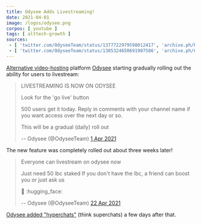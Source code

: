 ```yaml
---
title: Odysee Adds Livestreaming!
date: 2021-04-01
image: /logos/odysee.png
corpos: [ youtube ]
tags: [ alttech-growth ]
sources:
 - [ 'twitter.com/OdyseeTeam/status/1377722979598012417', 'archive.ph/hUuZn' ]
 - [ 'twitter.com/OdyseeTeam/status/1385324650691907586', 'archive.ph/8RhMR' ]
---
```


[Alternative video-hosting](/alt/video-hosting/) platform
[Odysee](/alt/odysee/) starting gradually rolling out the ability for users to
livestream:

> LIVESTREAMING IS NOW ON ODYSEE
>
> Look for the 'go live' button
>
> 500 users get it today.  Reply in comments with your channel name if you want
> access over the next day or so. 
>
> This will be a gradual (daily) roll out
>
> -- Odysee (@OdyseeTeam) [1 Apr 2021](https://archive.ph/sH3IZ)

The new feature was completely rolled out about three weeks later!

> Everyone can livestream on odysee now
>
> Just need 50 lbc staked
> If you don't have the lbc, a friend can boost you
> or just ask us
>
> :partying_face: :hugging_face:
>
> -- Odysee (@OdyseeTeam) [22 Apr 2021](https://archive.ph/8RhMR)

[Odysee added "hyperchats"](/e/odysee-hyperchats/) (think superchats) a few
days after that.
